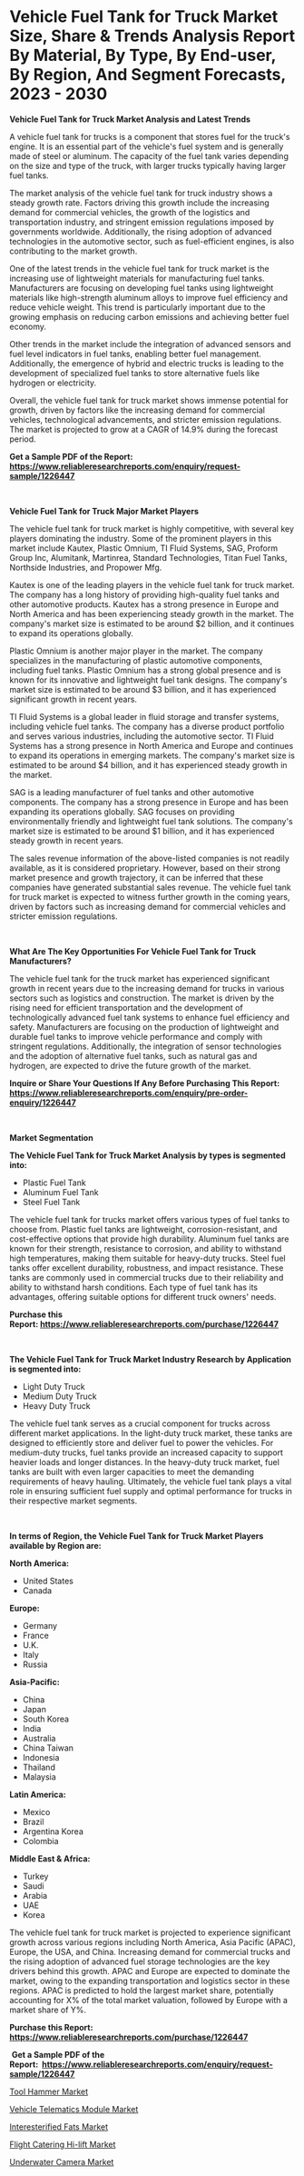 <p><h1>Vehicle Fuel Tank for Truck Market Size, Share & Trends Analysis Report By Material, By Type, By End-user, By Region, And Segment Forecasts, 2023 - 2030</h1></p><p><strong>Vehicle Fuel Tank for Truck Market Analysis and Latest Trends</strong></p>
<p><p>A vehicle fuel tank for trucks is a component that stores fuel for the truck's engine. It is an essential part of the vehicle's fuel system and is generally made of steel or aluminum. The capacity of the fuel tank varies depending on the size and type of the truck, with larger trucks typically having larger fuel tanks.</p><p>The market analysis of the vehicle fuel tank for truck industry shows a steady growth rate. Factors driving this growth include the increasing demand for commercial vehicles, the growth of the logistics and transportation industry, and stringent emission regulations imposed by governments worldwide. Additionally, the rising adoption of advanced technologies in the automotive sector, such as fuel-efficient engines, is also contributing to the market growth.</p><p>One of the latest trends in the vehicle fuel tank for truck market is the increasing use of lightweight materials for manufacturing fuel tanks. Manufacturers are focusing on developing fuel tanks using lightweight materials like high-strength aluminum alloys to improve fuel efficiency and reduce vehicle weight. This trend is particularly important due to the growing emphasis on reducing carbon emissions and achieving better fuel economy.</p><p>Other trends in the market include the integration of advanced sensors and fuel level indicators in fuel tanks, enabling better fuel management. Additionally, the emergence of hybrid and electric trucks is leading to the development of specialized fuel tanks to store alternative fuels like hydrogen or electricity.</p><p>Overall, the vehicle fuel tank for truck market shows immense potential for growth, driven by factors like the increasing demand for commercial vehicles, technological advancements, and stricter emission regulations. The market is projected to grow at a CAGR of 14.9% during the forecast period.</p></p>
<p><strong>Get a Sample PDF of the Report:&nbsp; <a href="https://www.reliableresearchreports.com/enquiry/request-sample/1226447">https://www.reliableresearchreports.com/enquiry/request-sample/1226447</a></strong></p>
<p>&nbsp;</p>
<p><strong>Vehicle Fuel Tank for Truck Major Market Players</strong></p>
<p><p>The vehicle fuel tank for truck market is highly competitive, with several key players dominating the industry. Some of the prominent players in this market include Kautex, Plastic Omnium, TI Fluid Systems, SAG, Proform Group Inc, Alumitank, Martinrea, Standard Technologies, Titan Fuel Tanks, Northside Industries, and Propower Mfg.</p><p>Kautex is one of the leading players in the vehicle fuel tank for truck market. The company has a long history of providing high-quality fuel tanks and other automotive products. Kautex has a strong presence in Europe and North America and has been experiencing steady growth in the market. The company's market size is estimated to be around $2 billion, and it continues to expand its operations globally.</p><p>Plastic Omnium is another major player in the market. The company specializes in the manufacturing of plastic automotive components, including fuel tanks. Plastic Omnium has a strong global presence and is known for its innovative and lightweight fuel tank designs. The company's market size is estimated to be around $3 billion, and it has experienced significant growth in recent years.</p><p>TI Fluid Systems is a global leader in fluid storage and transfer systems, including vehicle fuel tanks. The company has a diverse product portfolio and serves various industries, including the automotive sector. TI Fluid Systems has a strong presence in North America and Europe and continues to expand its operations in emerging markets. The company's market size is estimated to be around $4 billion, and it has experienced steady growth in the market.</p><p>SAG is a leading manufacturer of fuel tanks and other automotive components. The company has a strong presence in Europe and has been expanding its operations globally. SAG focuses on providing environmentally friendly and lightweight fuel tank solutions. The company's market size is estimated to be around $1 billion, and it has experienced steady growth in recent years.</p><p>The sales revenue information of the above-listed companies is not readily available, as it is considered proprietary. However, based on their strong market presence and growth trajectory, it can be inferred that these companies have generated substantial sales revenue. The vehicle fuel tank for truck market is expected to witness further growth in the coming years, driven by factors such as increasing demand for commercial vehicles and stricter emission regulations.</p></p>
<p>&nbsp;</p>
<p><strong>What Are The Key Opportunities For Vehicle Fuel Tank for Truck Manufacturers?</strong></p>
<p><p>The vehicle fuel tank for the truck market has experienced significant growth in recent years due to the increasing demand for trucks in various sectors such as logistics and construction. The market is driven by the rising need for efficient transportation and the development of technologically advanced fuel tank systems to enhance fuel efficiency and safety. Manufacturers are focusing on the production of lightweight and durable fuel tanks to improve vehicle performance and comply with stringent regulations. Additionally, the integration of sensor technologies and the adoption of alternative fuel tanks, such as natural gas and hydrogen, are expected to drive the future growth of the market.</p></p>
<p><strong>Inquire or Share Your Questions If Any Before Purchasing This Report: <a href="https://www.reliableresearchreports.com/enquiry/pre-order-enquiry/1226447">https://www.reliableresearchreports.com/enquiry/pre-order-enquiry/1226447</a></strong></p>
<p>&nbsp;</p>
<p><strong>Market Segmentation</strong></p>
<p><strong>The Vehicle Fuel Tank for Truck Market Analysis by types is segmented into:</strong></p>
<p><ul><li>Plastic Fuel Tank</li><li>Aluminum Fuel Tank</li><li>Steel Fuel Tank</li></ul></p>
<p><p>The vehicle fuel tank for trucks market offers various types of fuel tanks to choose from. Plastic fuel tanks are lightweight, corrosion-resistant, and cost-effective options that provide high durability. Aluminum fuel tanks are known for their strength, resistance to corrosion, and ability to withstand high temperatures, making them suitable for heavy-duty trucks. Steel fuel tanks offer excellent durability, robustness, and impact resistance. These tanks are commonly used in commercial trucks due to their reliability and ability to withstand harsh conditions. Each type of fuel tank has its advantages, offering suitable options for different truck owners' needs.</p></p>
<p><strong>Purchase this Report:&nbsp;<a href="https://www.reliableresearchreports.com/purchase/1226447">https://www.reliableresearchreports.com/purchase/1226447</a></strong></p>
<p>&nbsp;</p>
<p><strong>The Vehicle Fuel Tank for Truck Market Industry Research by Application is segmented into:</strong></p>
<p><ul><li>Light Duty Truck</li><li>Medium Duty Truck</li><li>Heavy Duty Truck</li></ul></p>
<p><p>The vehicle fuel tank serves as a crucial component for trucks across different market applications. In the light-duty truck market, these tanks are designed to efficiently store and deliver fuel to power the vehicles. For medium-duty trucks, fuel tanks provide an increased capacity to support heavier loads and longer distances. In the heavy-duty truck market, fuel tanks are built with even larger capacities to meet the demanding requirements of heavy hauling. Ultimately, the vehicle fuel tank plays a vital role in ensuring sufficient fuel supply and optimal performance for trucks in their respective market segments.</p></p>
<p>&nbsp;</p>
<p><strong>In terms of Region, the Vehicle Fuel Tank for Truck Market Players available by Region are:</strong></p>
<p>
    <p> <strong> North America: </strong>
        <ul>
            <li>United States</li>
            <li>Canada</li>
        </ul>
        </p> 
    <p> <strong> Europe: </strong>
        <ul>
            <li>Germany</li>
            <li>France</li>
            <li>U.K.</li>
            <li>Italy</li>
            <li>Russia</li>
        </ul>
        </p> 
    <p> <strong> Asia-Pacific: </strong>
        <ul>
            <li>China</li>
            <li>Japan</li>
            <li>South Korea</li>
            <li>India</li>
            <li>Australia</li>
            <li>China Taiwan</li>
            <li>Indonesia</li>
            <li>Thailand</li>
            <li>Malaysia</li>
        </ul>
        </p> 
    <p> <strong> Latin America: </strong>
        <ul>
            <li>Mexico</li>
            <li>Brazil</li>
            <li>Argentina Korea</li>
            <li>Colombia</li>
        </ul>
        </p> 
    <p> <strong> Middle East & Africa: </strong>
        <ul>
            <li>Turkey</li>
            <li>Saudi</li>
            <li>Arabia</li>
            <li>UAE</li>
            <li>Korea</li>
        </ul>
    </p>
    </p>
<p><p>The vehicle fuel tank for truck market is projected to experience significant growth across various regions including North America, Asia Pacific (APAC), Europe, the USA, and China. Increasing demand for commercial trucks and the rising adoption of advanced fuel storage technologies are the key drivers behind this growth. APAC and Europe are expected to dominate the market, owing to the expanding transportation and logistics sector in these regions. APAC is predicted to hold the largest market share, potentially accounting for X% of the total market valuation, followed by Europe with a market share of Y%.</p></p>
<p><strong>Purchase this Report: <a href="https://www.reliableresearchreports.com/purchase/1226447">https://www.reliableresearchreports.com/purchase/1226447</a></strong></p>
<p>&nbsp;<strong>Get a Sample PDF of the Report:&nbsp;&nbsp;<a href="https://www.reliableresearchreports.com/enquiry/request-sample/1226447">https://www.reliableresearchreports.com/enquiry/request-sample/1226447</a></strong></p>
<p><strong></strong></p>
<p><p><a href="https://www.linkedin.com/pulse/tool-hammer-market-research-report-provides-thorough-industry-zw6ve/">Tool Hammer Market</a></p><p><a href="https://github.com/amae102299/Market-Research-Report-List-1/blob/main/vehicle-telematics-module-market.md">Vehicle Telematics Module Market</a></p><p><a href="https://medium.com/@sachintenrp23/interesterified-fats-market-comprehensive-assessment-by-type-application-and-geography-a1f3b6e63acc">Interesterified Fats Market</a></p><p><a href="https://github.com/sndrkn/Market-Research-Report-List-1/blob/main/flight-catering-hi-lift-market.md">Flight Catering Hi-lift Market</a></p><p><a href="https://www.linkedin.com/pulse/underwater-camera-market-size-2023-2030-global-industrial-analysis-2gbme/">Underwater Camera Market</a></p></p>